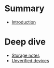 # Summary

-   [Introduction](../README.md)

# Deep dive

-   [Storage notes](storage-notes.md)
-   [Unverified devices](warning-on-unverified-devices.md)
